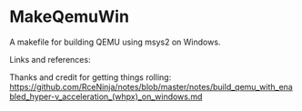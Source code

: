 # MakeQemuWin

A makefile for building QEMU using msys2 on Windows.

Links and references:

Thanks and credit for getting things rolling: https://github.com/RceNinja/notes/blob/master/notes/build_qemu_with_enabled_hyper-v_acceleration_(whpx)_on_windows.md


